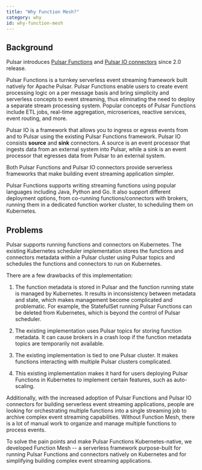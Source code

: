 ```yaml
---
title: "Why Function Mesh?"
category: why
id: why-function-mesh
---
```


## Background

Pulsar introduces [Pulsar Functions](/functions/function-overview.md) and [Pulsar IO connectors](/connectors/pulsar-io-overview.md) since 2.0 release.

Pulsar Functions is a turnkey serverless event streaming framework built natively for Apache Pulsar. Pulsar Functions enable users to create event processing logic on a per message basis and bring simplicity and serverless concepts to event streaming, thus eliminating the need to deploy a separate stream processing system. Popular concepts of Pulsar Functions include ETL jobs, real-time aggregation, microserices, reactive services, event routing, and more.

Pulsar IO is a framework that allows you to ingress or egress events from and to Pulsar using the existing Pulsar Functions framework. Pulsar IO consists **source** and **sink** connectors. A source is an event processor that ingests data from an external system into Pulsar, while a sink is an event processor that egresses data from Pulsar to an external system.

Both Pulsar Functions and Pulsar IO connectors provide serverless frameworks that make building event streaming application simpler.

Pulsar Functions supports writing streaming functions using popular languages including Java, Python and Go. It also support different deployment options, from co-running functions/connectors with brokers, running them in a dedicated function worker cluster, to scheduling them on Kubernetes.

## Problems

Pulsar supports running functions and connectors on Kubernetes. The existing Kubernetes scheduler implementation stores the functions and connectors metadata within a Pulsar cluster using Pulsar topics and schedules the functions and connectors to run on Kubernetes.

There are a few drawbacks of this implementation:

1. The function metadata is stored in Pulsar and the function running state is managed by Kubernetes. It results in inconsistency between metadata and state, which makes management become complicated and problematic. For example, the StatefulSet running Pulsar Functions can be deleted from Kubernetes, which is beyond the control of Pulsar scheduler.

2. The existing implementation uses Pulsar topics for storing function metadata. It can cause brokers in a crash loop if the function metadata topics are temporarily not available.

3. The existing implementation is tied to one Pulsar cluster. It makes functions interacting with multiple Pulsar clusters complicated.

4. This existing implementation makes it hard for users deploying Pulsar Functions in Kubernetes to implement certain features, such as auto-scaling.

Additionally, with the increased adoption of Pulsar Functions and Pulsar IO connectors for building serverless event streaming applications, people are looking for orchestrating multiple functions into a single streaming job to archive complex event streaming capabilities. Without Function Mesh, there is a lot of manual work to organize and manage multiple functions to process events.

To solve the pain points and make Pulsar Functions Kubernetes-native, we developed Function Mesh -- a serverless framework purpose-built for running Pulsar Functions and connectors natively on Kubernetes and for simplifying building complex event streaming applications.